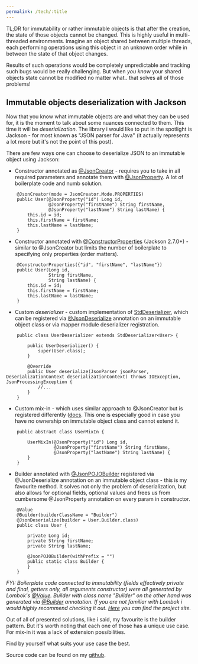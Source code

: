 ```yaml
---
permalink: /tech/:title
---
```


TL;DR for immutability or rather immutable objects is that after the creation, the state of those objects cannot be changed.
This is highly useful in multi-threaded environments. Imagine an object shared between multiple threads, each performing operations
using this object in an unknown order while in between the state of that object changes.

Results of such operations would be completely unpredictable and tracking such bugs would be really challenging.
But when _you know_ your shared objects state cannot be modified no matter what.. that solves all of those problems!

## Immutable objects deserialization with Jackson

Now that you know what immutable objects are and what they can be used for, it is the moment to talk about some nuances connected to them. This time it will be _deserialization_.
The library i would like to put in the spotlight is Jackson - for most known as "JSON parser for Java" (it actually represents a lot more but it's not the point of this post).

There are few ways one can choose to deserialize JSON to an immutable object using Jackson:

 - Constructor annotated as [@JsonCreator](https://fasterxml.github.io/jackson-annotations/javadoc/2.7/com/fasterxml/jackson/annotation/JsonCreator.html) - requires you to take in all required parameters and annotate them with [@JsonProperty](https://fasterxml.github.io/jackson-annotations/javadoc/2.7/com/fasterxml/jackson/annotation/JsonProperty.html).
 A lot of boilerplate code and numb solution.


```
    @JsonCreator(mode = JsonCreator.Mode.PROPERTIES)
    public User(@JsonProperty("id") Long id,
                @JsonProperty("firstName") String firstName,
                @JsonProperty("lastName") String lastName) {
        this.id = id;
        this.firstName = firstName;
        this.lastName = lastName;
    }
```
 - Constructor annotated with [@ConstructorProperties](https://docs.oracle.com/javase/8/docs/api/java/beans/ConstructorProperties.html) (Jackson 2.7.0+) - similar to @JsonCreator but limits the number of boilerplate to specifying only properties (order matters).


```
    @ConstructorProperties({"id", "firstName", "lastName"})
    public User(Long id,
                String firstName,
                String lastName) {
        this.id = id;
        this.firstName = firstName;
        this.lastName = lastName;
    }
```
- Custom _deserializer_ - custom implementation of [StdDeserializer](https://fasterxml.github.io/jackson-databind/javadoc/2.7/com/fasterxml/jackson/databind/deser/std/StdDeserializer.html), which can be registered via [@JsonDeserialize](https://fasterxml.github.io/jackson-databind/javadoc/2.7/com/fasterxml/jackson/databind/annotation/JsonDeserialize.html) annotation on an immutable object class or via mapper module deserializer registration.


```
    public class UserDeserializer extends StdDeserializer<User> {
    
        public UserDeserializer() {
            super(User.class);
        }
    
        @Override
        public User deserialize(JsonParser jsonParser, DeserializationContext deserializationContext) throws IOException, JsonProcessingException {
            //...
        }
    }
```
- Custom mix-in - which uses similar approach to @JsonCreator but is registered differently ([docs](https://fasterxml.github.io/jackson-databind/javadoc/2.7/com/fasterxml/jackson/databind/ObjectMapper.html#addMixIn(java.lang.Class,%20java.lang.Class)). This one is especially good in case you have no ownership on immutable object class and cannot extend it.


```
    public abstract class UserMixIn {

        UserMixIn(@JsonProperty("id") Long id,
                  @JsonProperty("firstName") String firstName,
                  @JsonProperty("lastName") String lastName) {
        }
    }
```
- Builder annotated with [@JsonPOJOBuilder](https://fasterxml.github.io/jackson-databind/javadoc/2.7/com/fasterxml/jackson/databind/annotation/JsonPOJOBuilder.html) registered via @JsonDeserialize annotation on an immutable object class - this is my favourite method.
It solves not only the problem of deserialization, but also allows for optional fields, optional values and frees us from cumbersome @JsonProperty annotation on every param in constructor.


```
    @Value
    @Builder(builderClassName = "Builder")
    @JsonDeserialize(builder = User.Builder.class)
    public class User {
    
        private Long id;
        private String firstName;
        private String lastName;
    
        @JsonPOJOBuilder(withPrefix = "")
        public static class Builder {
        }
    }
```

_FYI: Boilerplate code connected to immutability (fields effectively private and final, getters only, all arguments constructor) were all generated by Lombok's [@Value](https://projectlombok.org/features/Value). Builder with class name "Builder" on the other hand was generated via [@Builder](https://projectlombok.org/features/Builder) annotation.
If you are not familiar with Lombok i would highly recommend checking it out. [Here](https://projectlombok.org/) you can find the project site._

Out of all of presented solutions, like i said, my favourite is the builder pattern. But it's worth noting that each one of those has a unique use case. For mix-in it was a lack of extension possibilities.

Find by yourself what suits your use case the best.

Source code can be found on my [github](https://github.com/hajdukd/samples/tree/master/immutabledeserializationjacksonsample).